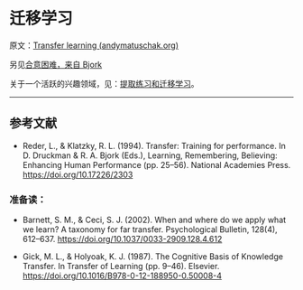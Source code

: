 # 迁移学习

原文：[Transfer learning (andymatuschak.org)](https://notes.andymatuschak.org/z2hEyCHQpB6UV8z4mYvto7FJud4zWVqZqfxJZ)

另见[合意困难，来自 Bjork](https://notes.andymatuschak.org/z49u8mtc9wZoY7siV7nz4V3PG2oMkNBn7AgUk)

关于一个活跃的兴趣领域，见：[提取练习和迁移学习](https://notes.andymatuschak.org/z2a8QGPfUmdLCVokLaegNzmaU6ehC58CUtYi)。

------

## 参考文献

- Reder, L., & Klatzky, R. L. (1994). Transfer: Training for performance. In D. Druckman & R. A. Bjork (Eds.), Learning, Remembering, Believing: Enhancing Human Performance (pp. 25–56). National Academies Press. https://doi.org/10.17226/2303

### 准备读：

- Barnett, S. M., & Ceci, S. J. (2002). When and where do we apply what we learn? A taxonomy for far transfer. Psychological Bulletin, 128(4), 612–637. https://doi.org/10.1037/0033-2909.128.4.612

- Gick, M. L., & Holyoak, K. J. (1987). The Cognitive Basis of Knowledge Transfer. In Transfer of Learning (pp. 9–46). Elsevier. https://doi.org/10.1016/B978-0-12-188950-0.50008-4